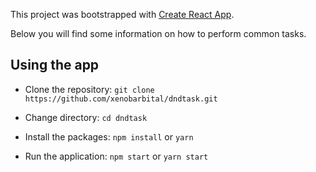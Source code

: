 This project was bootstrapped with [Create React App](https://github.com/facebook/create-react-app).

Below you will find some information on how to perform common tasks.<br>

## Using the app

* Clone the repository: `git clone https://github.com/xenobarbital/dndtask.git`

* Change directory: `cd dndtask`

* Install the packages: `npm install` or `yarn`

* Run the application: `npm start` or `yarn start`
